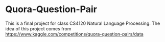# Quora-Question-Pair
This is a final project for class CS4120 Natural Language Processing. The idea of this project comes from https://www.kaggle.com/competitions/quora-question-pairs/data 
